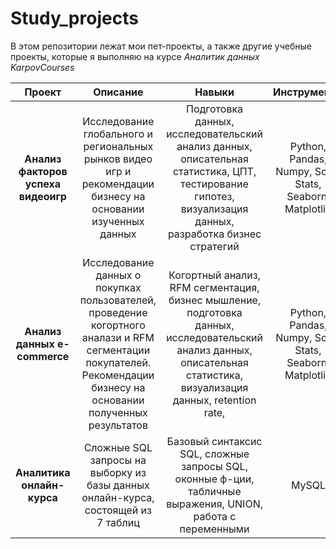 # Study_projects
В этом репозитории лежат мои пет-проекты, а также другие учебные проекты, которые я выполняю на курсе *Аналитик данных KarpovCourses*

|      Проект        | Описание       | Навыки  | Инструменты |
|  :---:        |     :---:      |     :---:      | :---: |
| **Анализ факторов успеха видеоигр** | Исследование глобального и региональных рынков видео игр и рекомендации бизнесу на основании изученных данных  | Подготовка данных, исследовательский анализ данных, описательная статистика, ЦПТ, тестирование гипотез, визуализация данных, разработка бизнес стратегий | Python, Pandas, Numpy, Scipy Stats, Seaborn, Matplotlib |
| **Анализ данных e-commerce** | Исследование данных о покупках пользователей, проведение когортного аналази и RFM cегментации покупателей. Рекомендации бизнесу на основании полученных результатов | Когортный анализ, RFM сегментация, бизнес мышление, подготовка данных, исследовательский анализ данных, описательная статистика, визуализация данных, retention rate,  | Python, Pandas, Numpy, Scipy Stats, Seaborn, Matplotlib |
| **Аналитика онлайн-курса** | Cложные SQL запросы на выборку из базы данных онлайн-курса, состоящей из 7 таблиц | Базовый синтаксис SQL, сложные запросы SQL, оконные ф-ции, табличные выражения, UNION, работа с переменными | MySQL
